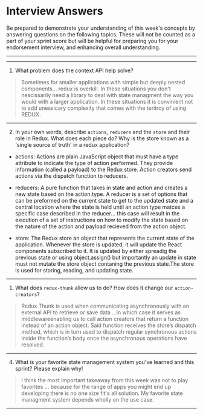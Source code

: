 # Interview Answers

Be prepared to demonstrate your understanding of this week's concepts by answering questions on the following topics. These will not be counted as a part of your sprint score but will be helpful for preparing you for your endorsement interview, and enhancing overall understanding.

---

---

1. What problem does the context API help solve?

> Sometimes for smaller applications with simple but deeply nested components... redux is overkill. In these situations you don't nescissarily need a library to deal with state managment the way you would with a larger application. In these situations it is convinient not to add unessicary complexity that comes with the teritroy of using REDUX.

---

2. In your own words, describe `actions`, `reducers` and the `store` and their role in Redux.
   What does each piece do? Why is the store known as a 'single source of truth' in a redux application?

- actions: Actions are plain JavaScript object that must have a type attribute to indicate the type of action performed. They provide information (called a payload) to the Redux store. Action creators send actions via the dispatch function to reducers.

- reducers: A pure function that takes in state and action and creates a new state based on the action.type. A reducer is a set of options that can be preformed on the current state to get to the updated state and a central location where the state is held until an action type matces a specific case described in the reducer... this case will result in the exicution of a set of instructions on how to modify the state based on the nature of the action and payload recieved from the action object.

- store: The Redux store an object that represents the current state of the application. Whenever the store is updated, it will update the React components subscribed to it. It is updated by either spreadig the previous state or using object.assign() but importantly an update in state must not mutate the store object contaning the previous state.The store is used for storing, reading, and updating state.

---

1. What does `redux-thunk` allow us to do? How does it change our `action-creators`?

> Redux Thunk is used when communicating asynchronously with an external API to retrieve or save data ...in which case it serves as middlewareenabling us to call action creators that return a function instead of an action object. Said function receives the store’s dispatch method, which is in turn used to dispatch regular synchronous actions inside the function’s body once the asynchronous operations have resolved.

---

4. What is your favorite state management system you've learned and this sprint? Please explain why!

> I think the most important takeaway from this week was not to play favorites ... because for the range of apps you might end up developing there is no one size fit's all solution. My favorite state managment system depends wholly on the use case.

---
